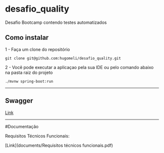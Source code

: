 # desafio_quality

Desafio Bootcamp contendo testes automatizados

## Como instalar
1 - Faça um clone do repositório
```shell
git clone git@github.com:hugomeli/desafio_quality.git
```

2 - Você pode executar a aplicaçao pela sua IDE ou pelo comando abaixo na pasta raiz do projeto
```shell
./mvnw spring-boot:run
```
_______

Swagger
---
[Link](http://localhost:8080/swagger-ui.html)

-----
#Documentação

Requisitos Técnicos Funcionais:

[Link](documents/Requisitos técnicos funcionais.pdf)
